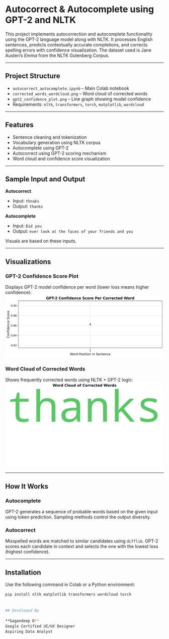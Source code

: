 # Autocorrect & Autocomplete using GPT-2 and NLTK

This project implements autocorrection and autocomplete functionality using the GPT-2 language model along with NLTK. It processes English sentences, predicts contextually accurate completions, and corrects spelling errors with confidence visualization. The dataset used is Jane Austen’s *Emma* from the NLTK Gutenberg Corpus.

---

## Project Structure

- `autocorrect_autocomplete.ipynb` – Main Colab notebook
- `corrected_words_wordcloud.png` – Word cloud of corrected words
- `gpt2_confidence_plot.png` – Line graph showing model confidence
- Requirements: `nltk`, `transformers`, `torch`, `matplotlib`, `wordcloud`

---

## Features

- Sentence cleaning and tokenization  
- Vocabulary generation using NLTK corpus  
- Autocomplete using GPT-2  
- Autocorrect using GPT-2 scoring mechanism  
- Word cloud and confidence score visualization

---

## Sample Input and Output

**Autocorrect**  
- Input: `thnaks`  
- Output: `thanks`  

**Autocomplete**  
- Input: `Did you`  
- Output: `ever look at the faces of your friends and you`

Visuals are based on these inputs.

---

## Visualizations

### GPT-2 Confidence Score Plot  
Displays GPT-2 model confidence per word (lower loss means higher confidence):  
![Confidence Plot](https://github.com/gagandeep1763/Autocorrect-Autocomplete-with-GPT-2-and-NLTK/blob/main/gpt2_confidence_plot.png)

### Word Cloud of Corrected Words  
Shows frequently corrected words using NLTK + GPT-2 logic:  
![Word Cloud](https://github.com/gagandeep1763/Autocorrect-Autocomplete-with-GPT-2-and-NLTK/blob/main/corrected_words_wordcloud.png)

---

## How It Works

### Autocomplete  
GPT-2 generates a sequence of probable words based on the given input using token prediction. Sampling methods control the output diversity.

### Autocorrect  
Misspelled words are matched to similar candidates using `difflib`. GPT-2 scores each candidate in context and selects the one with the lowest loss (highest confidence).

---

## Installation

Use the following command in Colab or a Python environment:

```bash
pip install nltk matplotlib transformers wordcloud torch


## Developed By

**Gagandeep D**  
Google Certified UI/UX Designer  
Aspiring Data Analyst
